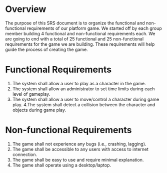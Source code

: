 # Overview
The purpose of this SRS document is to organize the functional and non-functional requirements of our platform game. We started off by each
group member building 4 functional and non-functional requirements each. We are going to end with a total of 25 functional and 25 non-functional 
requirements for the game we are building. These requirements will help guide the process of creating the game.

# Functional Requirements
1. The system shall allow a user to play as a character in the game.
2. The system shall allow an administrator to set time limits during each level of gameplay.
3. The system shall allow a user to move/control a character during game play.
4.The system shall detect a collision between the character and objects during game play.


# Non-functional Requirements
1. The game shall not experience any bugs (i.e., crashing, lagging).
2. The game shall be accessible to any users with access to internet connection.
3. The game shall be easy to use and require minimal explanation. 
4. The game shall operate using a desktop/laptop.
